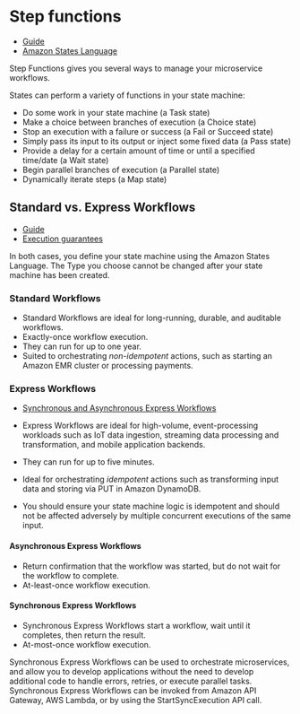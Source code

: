 # Step functions

- [Guide](https://docs.aws.amazon.com/step-functions/latest/dg/welcome.html)
- [Amazon States Language](https://docs.aws.amazon.com/step-functions/latest/dg/concepts-amazon-states-language.html)

Step Functions gives you several ways to manage your microservice workflows.

States can perform a variety of functions in your state machine:

- Do some work in your state machine (a Task state)
- Make a choice between branches of execution (a Choice state)
- Stop an execution with a failure or success (a Fail or Succeed state)
- Simply pass its input to its output or inject some fixed data (a Pass state)
- Provide a delay for a certain amount of time or until a specified time/date (a Wait state)
- Begin parallel branches of execution (a Parallel state)
- Dynamically iterate steps (a Map state)

## Standard vs. Express Workflows

- [Guide](https://docs.aws.amazon.com/step-functions/latest/dg/concepts-standard-vs-express.html)
- [Execution guarantees](https://docs.aws.amazon.com/step-functions/latest/dg/express-at-least-once-execution.html)

In both cases, you define your state machine using the Amazon States Language. The Type you choose cannot be changed
after your state machine has been created.

### Standard Workflows

- Standard Workflows are ideal for long-running, durable, and auditable workflows.
- Exactly-once workflow execution.
- They can run for up to one year.
- Suited to orchestrating _non-idempotent_ actions, such as starting an Amazon EMR cluster or processing payments.

### Express Workflows

- [Synchronous and Asynchronous Express Workflows](https://docs.aws.amazon.com/step-functions/latest/dg/concepts-express-synchronous.html)

- Express Workflows are ideal for high-volume, event-processing workloads such as IoT data ingestion, streaming data
  processing and transformation, and mobile application backends.
- They can run for up to five minutes.
- Ideal for orchestrating _idempotent_ actions such as transforming input data and storing via PUT in Amazon DynamoDB.
- You should ensure your state machine logic is idempotent and should not be affected adversely by multiple concurrent
  executions of the same input.

#### Asynchronous Express Workflows

- Return confirmation that the workflow was started, but do not wait for the workflow to
  complete.
- At-least-once workflow execution.

#### Synchronous Express Workflows

- Synchronous Express Workflows start a workflow, wait until it completes, then return the result.
- At-most-once workflow execution.

Synchronous Express Workflows can be used to orchestrate microservices, and allow you to develop applications without
the need to develop additional code to handle errors, retries, or execute parallel tasks. Synchronous Express Workflows
can be invoked from Amazon API Gateway, AWS Lambda, or by using the StartSyncExecution API call.
